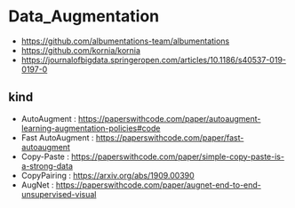 # Data_Augmentation
- https://github.com/albumentations-team/albumentations
- https://github.com/kornia/kornia
- https://journalofbigdata.springeropen.com/articles/10.1186/s40537-019-0197-0

## kind
- AutoAugment : https://paperswithcode.com/paper/autoaugment-learning-augmentation-policies#code
- Fast AutoAugment : https://paperswithcode.com/paper/fast-autoaugment
- Copy-Paste : https://paperswithcode.com/paper/simple-copy-paste-is-a-strong-data
- CopyPairing : https://arxiv.org/abs/1909.00390
- AugNet : https://paperswithcode.com/paper/augnet-end-to-end-unsupervised-visual
